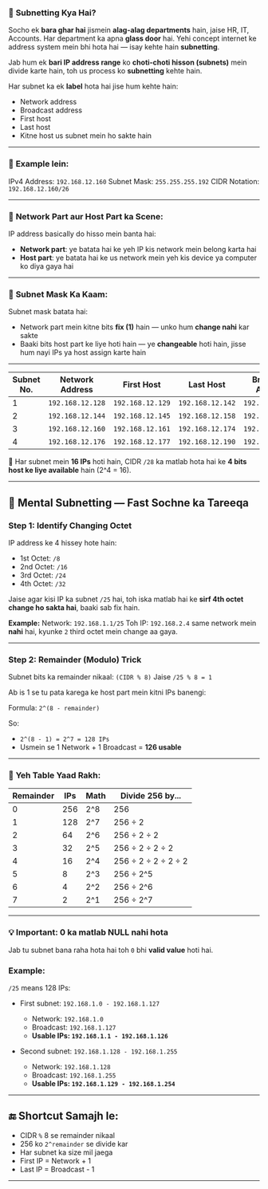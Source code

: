 ### 🔹 **Subnetting Kya Hai?**

Socho ek **bara ghar hai** jismein **alag-alag departments** hain, jaise HR, IT, Accounts. Har department ka apna **glass door** hai. Yehi concept internet ke address system mein bhi hota hai — isay kehte hain **subnetting**.

Jab hum ek **bari IP address range** ko **choti-choti hisson (subnets)** mein divide karte hain, toh us process ko **subnetting** kehte hain.

Har subnet ka ek **label** hota hai jise hum kehte hain:

* Network address
* Broadcast address
* First host
* Last host
* Kitne host us subnet mein ho sakte hain

---

### 🔹 **Example lein:**

IPv4 Address: `192.168.12.160`
Subnet Mask: `255.255.255.192`
CIDR Notation: `192.168.12.160/26`

---

### 🔹 **Network Part aur Host Part ka Scene:**

IP address basically do hisso mein banta hai:

* **Network part**: ye batata hai ke yeh IP kis network mein belong karta hai
* **Host part**: ye batata hai ke us network mein yeh kis device ya computer ko diya gaya hai

---

### 🔹 **Subnet Mask Ka Kaam:**

Subnet mask batata hai:

* Network part mein kitne bits **fix (1)** hain — unko hum **change nahi** kar sakte
* Baaki bits host part ke liye hoti hain — ye **changeable** hoti hain, jisse hum nayi IPs ya host assign karte hain

---


| Subnet No. | Network Address  | First Host       | Last Host        | Broadcast Address | CIDR                |
| ---------- | ---------------- | ---------------- | ---------------- | ----------------- | ------------------- |
| 1          | `192.168.12.128` | `192.168.12.129` | `192.168.12.142` | `192.168.12.143`  | `192.168.12.128/28` |
| 2          | `192.168.12.144` | `192.168.12.145` | `192.168.12.158` | `192.168.12.159`  | `192.168.12.144/28` |
| 3          | `192.168.12.160` | `192.168.12.161` | `192.168.12.174` | `192.168.12.175`  | `192.168.12.160/28` |
| 4          | `192.168.12.176` | `192.168.12.177` | `192.168.12.190` | `192.168.12.191`  | `192.168.12.176/28` |

🧠 Har subnet mein **16 IPs** hoti hain, CIDR `/28` ka matlab hota hai ke **4 bits host ke liye available** hain (2^4 = 16).

---

## 🔹 **Mental Subnetting — Fast Sochne ka Tareeqa**

### Step 1: **Identify Changing Octet**

IP address ke 4 hissey hote hain:

* 1st Octet: `/8`
* 2nd Octet: `/16`
* 3rd Octet: `/24`
* 4th Octet: `/32`

Jaise agar kisi IP ka subnet `/25` hai, toh iska matlab hai ke **sirf 4th octet change ho sakta hai**, baaki sab fix hain.

**Example:**
Network: `192.168.1.1/25`
Toh IP: `192.168.2.4` same network mein **nahi** hai, kyunke `2` third octet mein change aa gaya.

---

### Step 2: **Remainder (Modulo) Trick**

Subnet bits ka remainder nikaal: `(CIDR % 8)`
Jaise `/25 % 8 = 1`

Ab is 1 se tu pata karega ke host part mein kitni IPs banengi:

Formula: `2^(8 - remainder)`

So:

* `2^(8 - 1) = 2^7 = 128 IPs`
* Usmein se 1 Network + 1 Broadcast = **126 usable**

---

### 🔢 **Yeh Table Yaad Rakh:**

| Remainder | IPs | Math | Divide 256 by...    |
| --------- | --- | ---- | ------------------- |
| 0         | 256 | 2^8  | 256                 |
| 1         | 128 | 2^7  | 256 ÷ 2             |
| 2         | 64  | 2^6  | 256 ÷ 2 ÷ 2         |
| 3         | 32  | 2^5  | 256 ÷ 2 ÷ 2 ÷ 2     |
| 4         | 16  | 2^4  | 256 ÷ 2 ÷ 2 ÷ 2 ÷ 2 |
| 5         | 8   | 2^3  | 256 ÷ 2^5           |
| 6         | 4   | 2^2  | 256 ÷ 2^6           |
| 7         | 2   | 2^1  | 256 ÷ 2^7           |

---

### 💡 **Important: 0 ka matlab NULL nahi hota**

Jab tu subnet bana raha hota hai toh `0` bhi **valid value** hoti hai.

### Example:

`/25` means 128 IPs:

* First subnet: `192.168.1.0 - 192.168.1.127`

  * Network: `192.168.1.0`
  * Broadcast: `192.168.1.127`
  * **Usable IPs: `192.168.1.1 - 192.168.1.126`**

* Second subnet: `192.168.1.128 - 192.168.1.255`

  * Network: `192.168.1.128`
  * Broadcast: `192.168.1.255`
  * **Usable IPs: `192.168.1.129 - 192.168.1.254`**

---

## 🔚 **Shortcut Samajh le:**

* CIDR `%` 8 se remainder nikaal
* 256 ko `2^remainder` se divide kar
* Har subnet ka size mil jaega
* First IP = Network + 1
* Last IP = Broadcast - 1

---
